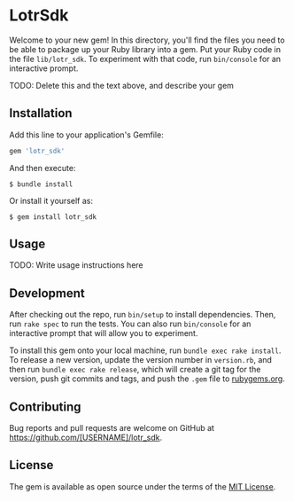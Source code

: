# LotrSdk

Welcome to your new gem! In this directory, you'll find the files you need to be able to package up your Ruby library into a gem. Put your Ruby code in the file `lib/lotr_sdk`. To experiment with that code, run `bin/console` for an interactive prompt.

TODO: Delete this and the text above, and describe your gem

## Installation

Add this line to your application's Gemfile:

```ruby
gem 'lotr_sdk'
```

And then execute:

    $ bundle install

Or install it yourself as:

    $ gem install lotr_sdk

## Usage

TODO: Write usage instructions here

## Development

After checking out the repo, run `bin/setup` to install dependencies. Then, run `rake spec` to run the tests. You can also run `bin/console` for an interactive prompt that will allow you to experiment.

To install this gem onto your local machine, run `bundle exec rake install`. To release a new version, update the version number in `version.rb`, and then run `bundle exec rake release`, which will create a git tag for the version, push git commits and tags, and push the `.gem` file to [rubygems.org](https://rubygems.org).

## Contributing

Bug reports and pull requests are welcome on GitHub at https://github.com/[USERNAME]/lotr_sdk.


## License

The gem is available as open source under the terms of the [MIT License](https://opensource.org/licenses/MIT).
